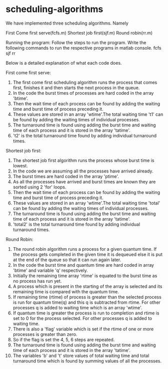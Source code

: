 scheduling-algorithms
=====================

We have implemented three scheduling algorithms. Namely

First Come first serve(fcfs.m)
Shortest job first(sjf.m)
Round robin(rr.m)

Running the program:
Follow the steps to run the program.
Write the following commands to run the respective programs in matlab console.
	fcfs
	sjf
	rr

Below is a detailed explanation of what each code does.

First come first serve:

1. The first come first scheduling algorithm runs the process that comes first, finishes it and then starts the next process in the queue. 
2. In the code the burst times of processes are hard coded in the array 'btime'.
3. Then the wait time of each process can be found by adding the waiting time and burst time of process preceding it. 
4. These values are stored in an array 'wtime'.The total waiting time 't1' can be found by adding the waiting times of individual processes.
5. The turnaround time is found using adding the burst time and waiting time of each process and it is stored in the array 'tatime'. 
6. 't2' is the total turnaround time found by adding individual turnaround times.

Shortest job first:

1. The shortest job first algorithm runs the process whose burst time is lowest.
2. In the code we are assuming all the processes have arrived already.
3. The burst times are hard coded in the array 'ptime'. 
4. As all the processes have arrived and burst times are known they are sorted using 2 'for' loops.
5. Then the wait time of each process can be found by adding the waiting time and burst time of process preceding it. 
6. These values are stored in an array 'wtime'.The total waiting time 'total' can be found by adding the waiting times of individual processes.
7. The turnaround time is found using adding the burst time and waiting time of each process and it is stored in the array 'tatime'. 
8. 'total2' is the total turnaround time found by adding individual turnaround times.

Round Robin:

1. The round robin algorithm runs a process for a given quantum time. If the process gets completed in the given time it is dequeued else it is put at the end of the queue so that it can run again later. 
2. In the code the burst time and quantum time are hard coded in array 'btime' and variable 'q' respectively.
3. Initially the remaining time array 'rtime' is equated to the burst time as no process has run yet.
4. A process which is present in the starting of the array is selected and its remaining time is compared with the quantum time.
5. If remaining time (rtime) of process is greater than the selected process is run for quantum time(q) and this q is subtracted from rtime. For other processes q is added to waiting time which is an array 'wtime'.
6. If quantum time is greater the process is run to completion and rtime is set to 0 for the process selected. For other processes q is added to waiting time.
7. There is also a 'flag' variable which is set if the rtime of one or more processes is greater than zero.
8. So if the flag is set the 4, 5, 6 steps are repeated.
9. The turnaround time is found using adding the burst time and waiting time of each process and it is stored in the array 'tatime'. 
10. The variables 'b' and  't' store values of total waiting time and total turnaround time which is found by summing values of all the processes.



